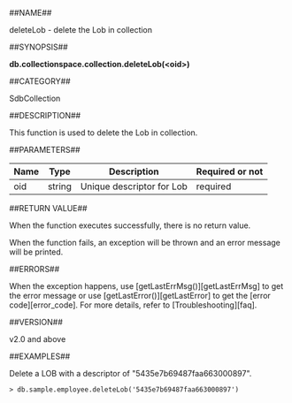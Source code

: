 ##NAME##

deleteLob - delete the Lob in collection

##SYNOPSIS##

**db.collectionspace.collection.deleteLob\(\<oid\>\)**

##CATEGORY##

SdbCollection

##DESCRIPTION##

This function is used to delete the Lob in collection.

##PARAMETERS##

| Name | Type| Description | Required or not |
| ------ | -------- | ---- | -------- |
| oid    | string | Unique descriptor for Lob | required |

##RETURN VALUE##

When the function executes successfully, there is no return value.

When the function fails, an exception will be thrown and an error message will be printed.

##ERRORS##

When the exception happens, use [getLastErrMsg()][getLastErrMsg] to get the error message or use [getLastError()][getLastError] to get the [error code][error_code]. For more details, refer to [Troubleshooting][faq].

##VERSION##

v2.0 and above

##EXAMPLES##

Delete a LOB with a descriptor of "5435e7b69487faa663000897".

```lang-javascript
> db.sample.employee.deleteLob('5435e7b69487faa663000897')
```


[^_^]:
     Links
[getLastErrMsg]:manual/Manual/Sequoiadb_Command/Global/getLastErrMsg.md
[getLastError]:manual/Manual/Sequoiadb_Command/Global/getLastError.md
[faq]:manual/FAQ/faq_sdb.md
[error_code]:manual/Manual/Sequoiadb_error_code.md

